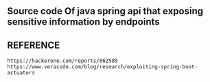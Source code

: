 ## Source code Of java spring api that exposing sensitive information by endpoints

## REFERENCE 
```
https://hackerone.com/reports/862589
https://www.veracode.com/blog/research/exploiting-spring-boot-actuators
```
